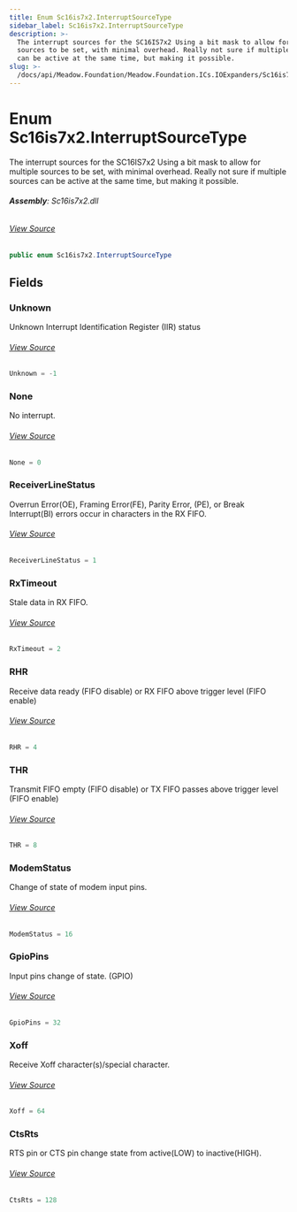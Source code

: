 ```yaml
---
title: Enum Sc16is7x2.InterruptSourceType
sidebar_label: Sc16is7x2.InterruptSourceType
description: >-
  The interrupt sources for the SC16IS7x2 Using a bit mask to allow for multiple
  sources to be set, with minimal overhead. Really not sure if multiple sources
  can be active at the same time, but making it possible.
slug: >-
  /docs/api/Meadow.Foundation/Meadow.Foundation.ICs.IOExpanders/Sc16is7x2.InterruptSourceType
---
```

# Enum Sc16is7x2.InterruptSourceType
The interrupt sources for the SC16IS7x2
Using a bit mask to allow for multiple sources to be set, with minimal overhead.
Really not sure if multiple sources can be active at the same time, but making it possible.

###### **Assembly**: Sc16is7x2.dll
###### [View Source](https://github.com/WildernessLabs/Meadow.Foundation.git/blob/develop/Source/Meadow.Foundation.Peripherals/ICs.IOExpanders.Sc16is7x2/Driver/Sc16is7x2.Enums.cs#L277)
```csharp title="Declaration"
public enum Sc16is7x2.InterruptSourceType
```
## Fields
### Unknown
Unknown Interrupt Identification Register (IIR) status
###### [View Source](https://github.com/WildernessLabs/Meadow.Foundation.git/blob/develop/Source/Meadow.Foundation.Peripherals/ICs.IOExpanders.Sc16is7x2/Driver/Sc16is7x2.Enums.cs#L282)
```csharp title="Declaration"
Unknown = -1
```
### None
No interrupt.
###### [View Source](https://github.com/WildernessLabs/Meadow.Foundation.git/blob/develop/Source/Meadow.Foundation.Peripherals/ICs.IOExpanders.Sc16is7x2/Driver/Sc16is7x2.Enums.cs#L286)
```csharp title="Declaration"
None = 0
```
### ReceiverLineStatus
Overrun Error(OE), Framing Error(FE), Parity Error, (PE), or Break Interrupt(BI) errors occur in characters in the RX FIFO.
###### [View Source](https://github.com/WildernessLabs/Meadow.Foundation.git/blob/develop/Source/Meadow.Foundation.Peripherals/ICs.IOExpanders.Sc16is7x2/Driver/Sc16is7x2.Enums.cs#L290)
```csharp title="Declaration"
ReceiverLineStatus = 1
```
### RxTimeout
Stale data in RX FIFO.
###### [View Source](https://github.com/WildernessLabs/Meadow.Foundation.git/blob/develop/Source/Meadow.Foundation.Peripherals/ICs.IOExpanders.Sc16is7x2/Driver/Sc16is7x2.Enums.cs#L294)
```csharp title="Declaration"
RxTimeout = 2
```
### RHR
Receive data ready (FIFO disable) or RX FIFO above trigger level (FIFO enable)
###### [View Source](https://github.com/WildernessLabs/Meadow.Foundation.git/blob/develop/Source/Meadow.Foundation.Peripherals/ICs.IOExpanders.Sc16is7x2/Driver/Sc16is7x2.Enums.cs#L298)
```csharp title="Declaration"
RHR = 4
```
### THR
Transmit FIFO empty (FIFO disable) or TX FIFO passes above trigger level (FIFO enable)
###### [View Source](https://github.com/WildernessLabs/Meadow.Foundation.git/blob/develop/Source/Meadow.Foundation.Peripherals/ICs.IOExpanders.Sc16is7x2/Driver/Sc16is7x2.Enums.cs#L302)
```csharp title="Declaration"
THR = 8
```
### ModemStatus
Change of state of modem input pins.
###### [View Source](https://github.com/WildernessLabs/Meadow.Foundation.git/blob/develop/Source/Meadow.Foundation.Peripherals/ICs.IOExpanders.Sc16is7x2/Driver/Sc16is7x2.Enums.cs#L306)
```csharp title="Declaration"
ModemStatus = 16
```
### GpioPins
Input pins change of state. (GPIO)
###### [View Source](https://github.com/WildernessLabs/Meadow.Foundation.git/blob/develop/Source/Meadow.Foundation.Peripherals/ICs.IOExpanders.Sc16is7x2/Driver/Sc16is7x2.Enums.cs#L310)
```csharp title="Declaration"
GpioPins = 32
```
### Xoff
Receive Xoff character(s)/special character.
###### [View Source](https://github.com/WildernessLabs/Meadow.Foundation.git/blob/develop/Source/Meadow.Foundation.Peripherals/ICs.IOExpanders.Sc16is7x2/Driver/Sc16is7x2.Enums.cs#L314)
```csharp title="Declaration"
Xoff = 64
```
### CtsRts
RTS pin or CTS pin change state from active(LOW) to inactive(HIGH).
###### [View Source](https://github.com/WildernessLabs/Meadow.Foundation.git/blob/develop/Source/Meadow.Foundation.Peripherals/ICs.IOExpanders.Sc16is7x2/Driver/Sc16is7x2.Enums.cs#L318)
```csharp title="Declaration"
CtsRts = 128
```
